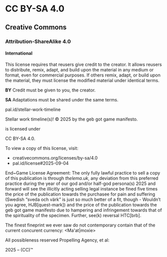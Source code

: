 # CC BY-SA 4.0
## Creative Commons
### Attribution-ShareAlike 4.0
#### International
  This license requires that reusers give credit to the creator. It allows reusers to distribute, remix, adapt, and build upon the material in any medium or format, even for commercial purposes. If others remix, adapt, or build upon the material, they must license the modified material under identical terms.

  **BY** Credit must be given to you, the creator.
  
  **SA** Adaptations must be shared under the same terms.

pal.id/stellar-work-timeline

Stellar work timeline(s)! © 2025 by the geb got game manifesto.

is licensed under

CC BY-SA 4.0.

To view a copy of this license, visit:
* creativecommons.org/licenses/by-sa/4.0
* pal.id/license#2025-09-04
  
End~Game License Agreement: The only fully lawful practice to sell a copy of this publication is through *thelema.uk*, any deviation from this preferred practice during the year of our god and/or half-god persona(s) 2025 and forward will see the illicitly acting selling legal instance be fined five times the price of the publication towards the purchasee for pain and suffering (Swedish “sveda och värk” is just so much better of a fit, though - Wouldn’t you agree, HJB[quest-mark]) and the price of the publication towards the geb got game manifesto due to hampering and infringement towards that of the spirituality of the specimen. Further, see(k) reversal HTC[brb].

The finest fineprint we ever saw do not contemporary contain that of the current concurent currency: <Ma'at|moxie>

All possibleness reserved Propelling Agency, et al:

2025 – (CC)™
